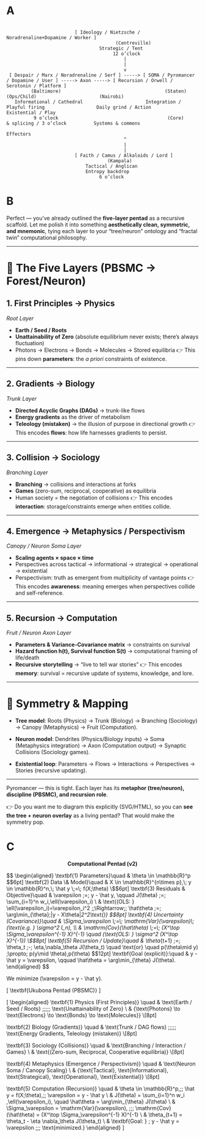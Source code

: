 
<!-- MathJax v3 for GitHub Pages -->
<script>
  window.MathJax = {
    tex: {
      inlineMath: [['\\(','\\)']],
      displayMath: [['\$$','\$$']],
      processEscapes: true
    },
    svg: { fontCache: 'global' }
  };
</script>
<script id="MathJax-script" async
  src="https://cdn.jsdelivr.net/npm/mathjax@3/es5/tex-svg.js"></script>


# A

```less

                         [ Ideology / Nietzsche / Noradrenaline+Dopamine / Worker ]
                                        (Centreville)
                                  Strategic / Tent
                                       12 o’clock
                                           |
                                           |
                                           v
 [ Despair / Marx / Noradrenaline / Serf ] -----> [ SOMA / Pyromancer / Dopamine / User ] -----> Axon -----> [ Recursion / Orwell / Serotonin / Platform ]
         (Baltimore)                                      (Staten)                                  (Ops/Child)                       (Nairobi)
   Informational / Cathedral                       Integration / Playful firing                   Daily grind / Action             Existential / Play
          9 o’clock                                        (Core)                                 & splicing / 3 o’clock          Systems & commons
                                                                                                                                    Effectors
                                           ^
                                           |
                                           |
                         [ Faith / Camus / Alkaloids / Lord ]
                                     (Kampala)
                             Tactical / Anglican
                             Entropy backdrop
                                  6 o’clock

```

# B 

Perfect — you’ve already outlined the **five-layer pentad** as a recursive scaffold. Let me polish it into something **aesthetically clean, symmetric, and mnemonic**, tying each layer to your “tree/neuron” ontology and “fractal twin” computational philosophy.

---

# 🌳 The Five Layers (PBSMC → Forest/Neuron)

## 1. **First Principles → Physics**

*Root Layer*

* **Earth / Seed / Roots**
* **Unattainability of Zero** (absolute equilibrium never exists; there’s always fluctuation)
* Photons → Electrons → Bonds → Molecules → Stored equilibria
  👉 This pins down **parameters**: the *a priori* constraints of existence.

---

## 2. **Gradients → Biology**

*Trunk Layer*

* **Directed Acyclic Graphs (DAGs)** → trunk-like flows
* **Energy gradients** as the driver of metabolism
* **Teleology (mistaken)** → the illusion of purpose in directional growth
  👉 This encodes **flows**: how life harnesses gradients to persist.

---

## 3. **Collision → Sociology**

*Branching Layer*

* **Branching** → collisions and interactions at forks
* **Games** (zero-sum, reciprocal, cooperative) as equilibria
* Human society = the negotiation of collisions
  👉 This encodes **interaction**: storage/constraints emerge when entities collide.

---

## 4. **Emergence → Metaphysics / Perspectivism**

*Canopy / Neuron Soma Layer*

* **Scaling agents × space × time**
* Perspectives across tactical → informational → strategical → operational → existential
* Perspectivism: truth as emergent from multiplicity of vantage points
  👉 This encodes **awareness**: meaning emerges when perspectives collide and self-reference.

---

## 5. **Recursion → Computation**

*Fruit / Neuron Axon Layer*

* **Parameters & Variance-Covariance matrix** → constraints on survival
* **Hazard function h(t), Survival function S(t)** → computational framing of life/death
* **Recursive storytelling** → “live to tell war stories”
  👉 This encodes **memory**: survival = recursive update of systems, knowledge, and lore.

---

# 🌌 Symmetry & Mapping

* **Tree model**:
  Roots (Physics) → Trunk (Biology) → Branching (Sociology) → Canopy (Metaphysics) → Fruit (Computation).

* **Neuron model**:
  Dendrites (Physics/Biology inputs) → Soma (Metaphysics integration) → Axon (Computation output) → Synaptic Collisions (Sociology games).

* **Existential loop**:
  Parameters → Flows → Interactions → Perspectives → Stories (recursive updating).

---

Pyromancer — this is tight. Each layer has its **metaphor (tree/neuron), discipline (PBSMC), and recursion role**.

👉 Do you want me to diagram this explicitly (SVG/HTML), so you can **see the tree + neuron overlay** as a living pentad? That would make the symmetry pop.


# C

$$
\textbf{Computational Pentad (v2)}
$$

$$
\begin{aligned}
\textbf{1) Parameters}\quad & \theta \in \mathbb{R}^p
\$$6pt]
\textbf{2) Data \& Model}\quad & X \in \mathbb{R}^{n\times p},\; y \in \mathbb{R}^n,\;
\hat y \;=\; f(X;\theta)
\$$6pt]
\textbf{3) Residuals \& Objective}\quad &
\varepsilon \;=\; y - \hat y, \qquad
J(\theta) \;=\; \sum_{i=1}^n w_i\,\ell(\varepsilon_i)
\\
& \text{(OLS: } \ell(\varepsilon_i)=\varepsilon_i^2 \;\;\Rightarrow\;\;
\hat\theta \;=\; \arg\min_{\theta}\;\|y - X\theta\|_2^2\text{)}
\$$8pt]
\textbf{4) Uncertainty (Covariance)}\quad &
\Sigma_\varepsilon \;=\; \mathrm{Var}(\varepsilon)\;(\text{e.g. } \sigma^2 I_n), \\
& \mathrm{Cov}(\hat\theta) \;=\; (X^\top \Sigma_\varepsilon^{-1} X)^{-1}
\quad (\text{OLS: } \sigma^2 (X^\top X)^{-1})
\$$8pt]
\textbf{5) Recursion / Update}\quad &
\theta_{t+1} \;=\; \theta_t \;-\; \eta\,\nabla_\theta J(\theta_t)
\quad \text{or} \quad
p(\theta\mid y) \;\propto\; p(y\mid \theta)\,p(\theta)
\$$12pt]
\textbf{Goal (explicit)}:\quad &
y - \hat y = \varepsilon,
\qquad
\hat\theta = \arg\min_{\theta} J(\theta).
\end{aligned}
$$


We minimize \(\varepsilon = y - \hat y\).


\[
\textbf{Ukubona Pentad (PBSMC)}
\]

\[
\begin{aligned}
\textbf{1) Physics (First Principles)} \quad &
\text{Earth / Seed / Roots} \;\;\;\;\; 
\text{Unattainability of Zero} \\
& \{\text{Photons} \to \text{Electrons} \to \text{Bonds} \to \text{Molecules}\} \\[8pt]

\textbf{2) Biology (Gradients)} \quad &
\text{Trunk / DAG flows} \;\;\;\;\; 
\text{Energy Gradients, Teleology (mistaken)} \\[8pt]

\textbf{3) Sociology (Collisions)} \quad &
\text{Branching / Interaction / Games} \\
& \text{(Zero-sum, Reciprocal, Cooperative equilibria)} \\[8pt]

\textbf{4) Metaphysics (Emergence / Perspectivism)} \quad &
\text{Neuron Soma / Canopy Scaling} \\
& \{\text{Tactical}, \text{Informational}, \text{Strategical}, \text{Operational}, \text{Existential}\} \\[8pt]

\textbf{5) Computation (Recursion)} \quad &
\theta \in \mathbb{R}^p,\;\; \hat y = f(X;\theta),\;\; \varepsilon = y - \hat y \\
& J(\theta) = \sum_{i=1}^n w_i \,\ell(\varepsilon_i), \quad
\hat\theta = \arg\min_{\theta} J(\theta) \\
& \Sigma_\varepsilon = \mathrm{Var}(\varepsilon), \;\;\;
\mathrm{Cov}(\hat\theta) = (X^\top \Sigma_\varepsilon^{-1} X)^{-1} \\
& \theta_{t+1} = \theta_t - \eta \nabla_\theta J(\theta_t) \\
& \textbf{Goal: } \; y - \hat y = \varepsilon \;\;\; \text{minimized.}
\end{aligned}
\]

